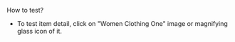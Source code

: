 How to test?
- To test item detail, click on "Women Clothing One" image or magnifying glass icon of it.
